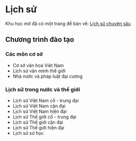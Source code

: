 # Lịch sử

Khu học mở đã có một trang để bàn về: [Lịch sử chuyên sâu](https://daihocmo.github.io/lich-su/)

## Chương trình đào tạo

### Các môn cơ sở 
- Cơ sở văn hoá Việt Nam   
- Lịch sử văn minh thế giới   
- Nhà nước và pháp luật đại cương 

### Lịch sử trong nước và thế giới
- Lịch sử Việt Nam cổ - trung đại   
- Lịch sử Việt Nam cận đại    
- Lịch sử Việt Nam hiện đại    
- Lịch sử Thế giới cổ - trung đại   
- Lịch sử Thế giới cận đại    
- Lịch sử Thế giới hiện đại    
- Lịch sử sử học